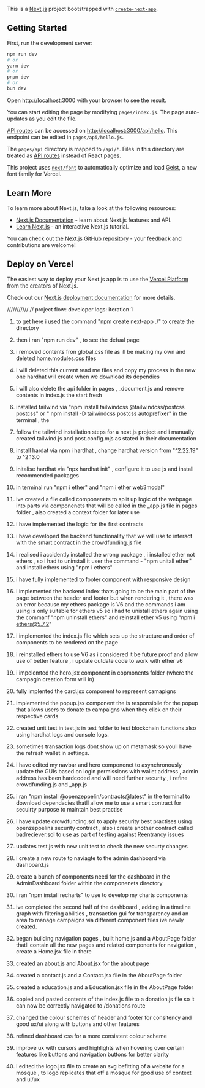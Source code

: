 This is a [Next.js](https://nextjs.org) project bootstrapped with [`create-next-app`](https://nextjs.org/docs/pages/api-reference/create-next-app).

## Getting Started

First, run the development server:

```bash
npm run dev
# or
yarn dev
# or
pnpm dev
# or
bun dev
```

Open [http://localhost:3000](http://localhost:3000) with your browser to see the result.

You can start editing the page by modifying `pages/index.js`. The page auto-updates as you edit the file.

[API routes](https://nextjs.org/docs/pages/building-your-application/routing/api-routes) can be accessed on [http://localhost:3000/api/hello](http://localhost:3000/api/hello). This endpoint can be edited in `pages/api/hello.js`.

The `pages/api` directory is mapped to `/api/*`. Files in this directory are treated as [API routes](https://nextjs.org/docs/pages/building-your-application/routing/api-routes) instead of React pages.

This project uses [`next/font`](https://nextjs.org/docs/pages/building-your-application/optimizing/fonts) to automatically optimize and load [Geist](https://vercel.com/font), a new font family for Vercel.

## Learn More

To learn more about Next.js, take a look at the following resources:

- [Next.js Documentation](https://nextjs.org/docs) - learn about Next.js features and API.
- [Learn Next.js](https://nextjs.org/learn-pages-router) - an interactive Next.js tutorial.

You can check out [the Next.js GitHub repository](https://github.com/vercel/next.js) - your feedback and contributions are welcome!

## Deploy on Vercel

The easiest way to deploy your Next.js app is to use the [Vercel Platform](https://vercel.com/new?utm_medium=default-template&filter=next.js&utm_source=create-next-app&utm_campaign=create-next-app-readme) from the creators of Next.js.

Check out our [Next.js deployment documentation](https://nextjs.org/docs/pages/building-your-application/deploying) for more details.

///////////
// project flow:
developer logs: iteration 1

1. to get here i used the command "npm create next-app ./" to create the directory
2. then i ran "npm run dev" , to see the defual page
3. i removed contents fron global.css file as ill be making my own and deleted home.modules.css files
4. i will deleted this current read me files and copy my process in the new one hardhat will create when we download its dependies
5. i will also delete the api folder in pages , \_document.js and remove contents in index.js the start fresh
6. installed tailwind via "npm install tailwindcss @tailwindcss/postcss postcss" or " npm install -D tailwindcss postcss autoprefixer" in the terminal , the
7. follow the tailwind installation steps for a next.js project and i manually created tailwind.js and post.config.mjs as stated in their documentation
8. install hardat via npm i hardhat , change hardhat version from "^2.22.19" to ^2.13.0
9. initalise hardhat via "npx hardhat init" , configure it to use js and install recommended packages
10. in terminal run "npm i ether" and "npm i ether web3modal"
11. ive created a file called componenets to split up logic of the webpage into parts via componenets that will be called in the \_app.js file in pages folder , also created a context folder for later use
12. i have implemented the logic for the first contracts
13. i have developed the backend functionality that we will use to interact with the smart contract in the crowdfunding.js file
14. i realised i accidently installed the wrong package , i installed ether not ethers , so i had to uninstall it user the command - "npm unitall ether" and install ethers using "npm i ethers"
15. i have fully implemented to footer component with responsive design
16. i implemented the backend index thats going to be the main part of the page between the header and footer but when rendering it , there was an error because my ethers package is V6 and the commands i am using is only suitable for ethers v5 so i had to unistall ethers again using the commanf "npm uninstall ethers" and reinstall ether v5 using "npm i ethers@5.7.2"
17. i implemented the index.js file which sets up the structure and order of components to be rendered on the page
18. i reinstalled ethers to use V6 as i considered it be future proof and allow use of better feature , i update outdate code to work with ether v6
19. i impelemted the hero.jsx component in copmonents folder (where the campagin creation form will in)
20. fully implented the card.jsx component to represent camapigns
21. implemented the popup.jsx component the is responsibile for the popup that allows users to donate to campaigns when they click on their respective cards
22. created unit test in test.js in test folder to test blockchain functions also using hardhat logs and console logs.
23. sometimes transaction logs dont show up on metamask so youll have the refresh wallet in settings.
24. i have edited my navbar and hero componenet to asynchronously update the GUIs based on login permissions with wallet address , admin address has been hardcoded and will need further security , i refine crowdfunding.js and \_app.js
25. i ran "npm install @openzeppelin/contracts@latest" in the terminal to download dependacies thatll allow me to use a smart contract for secuirty purpose to maintain best practise
26. i have update crowdfunding.sol to apply security best practises using openzeppelins security contract , also i create another contract called badreciever.sol to use as part of testing against Reentrancy issues

27. updates test.js with new unit test to check the new securty changes

28. i create a new route to naviagte to the admin dashboard via dashboard.js
29. create a bunch of components need for the dashboard in the AdminDashboard folder within the componenets directory
30. i ran "npm install recharts" to use to develop my charts components
31. ive completed the second half of the dashboard , adding in a timeline graph with filtering abilities , transaction gui for transparency and an area to manage campaigns via different component files ive newly created.
32. began building navigation pages , built home.js and a AboutPage folder thatll contain all the new pages and related components for navigation , create a Home.jsx file in there
33. created an about.js and About.jsx for the about page
34. created a contact.js and a Contact.jsx file in the AboutPage folder
35. created a education.js and a Education.jsx file in the AboutPage folder
36. copied and pasted contents of the index.js file to a donation.js file so it can now be correctly navigated to /donations route
37. changed the colour schemes of header and footer for consitency and good ux/ui along with buttons and other features
38. refined dashboard css for a more consistent colour scheme
39. improve ux with cursors and highlights when hovering over certain features like buttons and navigation buttons for better clarity
40. i edited the logo.jsx file to create an svg befitting of a website for a mosque , to logo replicates that off a mosque for good use of context and ui/ux
